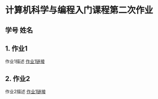 # 计算机科学与编程入门课程第二次作业
## 学号 姓名
## 1. 作业1
   作业1描述
   [作业1链接](https://momochengbao.github.io/2020population.html)
## 2. 作业2
   作业2描述
   [作业1链接](https://momochengbao.github.io/2020population.html)

   

